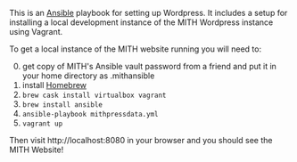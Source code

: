 This is an [Ansible] playbook for setting up Wordpress. It includes a
setup for installing a local development instance of the MITH Wordpress
instance using Vagrant.

To get a local instance of the MITH website running you will need to:

0. get copy of MITH's Ansible vault password from a friend and put it in your
home directory as .mithansible
0. install [Homebrew]
0. `brew cask install virtualbox vagrant`
0. `brew install ansible`
0. `ansible-playbook mithpressdata.yml`
0. `vagrant up`

Then visit http://localhost:8080 in your browser and you should see 
the MITH Website!

[Homebrew]: http://brew.sh/
[Vagrant]: https://www.vagrantup.com/
[Ansible]: http://www.ansible.com/
